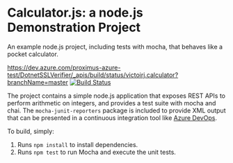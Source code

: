Calculator.js: a node.js Demonstration Project
==============================================
An example node.js project, including tests with mocha, that behaves like
a pocket calculator.

https://dev.azure.com/proximus-azure-test/DotnetSSLVerifier/_apis/build/status/victoirj.calculator?branchName=master
[![Build Status](https://dev.azure.com/proximus-azure-test/DotnetSSLVerifier/_apis/build/status/victoirj.calculator?branchName=master)](https://dev.azure.com/proximus-azure-test/DotnetSSLVerifier/_build/latest?definitionId=17&branchName=master)

The project contains a simple node.js application that exposes REST APIs
to perform arithmetic on integers, and provides a test suite with mocha
and chai.  The `mocha-junit-reporters` package is included to provide XML
output that can be presented in a continuous integration tool like
[Azure DevOps](https://azure.com/devops).

To build, simply:

1. Runs `npm install` to install dependencies.
2. Runs `npm test` to run Mocha and execute the unit tests.

